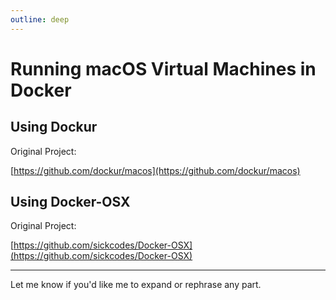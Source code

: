 ```yaml
---
outline: deep
---
```


# Running macOS Virtual Machines in Docker

## Using Dockur

Original Project:

[https://github.com/dockur/macos](https://github.com/dockur/macos)

## Using Docker-OSX

Original Project:

[https://github.com/sickcodes/Docker-OSX](https://github.com/sickcodes/Docker-OSX)

---

Let me know if you'd like me to expand or rephrase any part.
